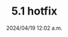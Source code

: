 ---
layout: gold_efficiency

title: 5.1 hotfix
date: 2024/04/19 12:02 a.m.
description: Wild Rift Gold Efficiency of 5.1 hotfix
image: /assets/favicon512x512.png

permalink: /5.1.h/

data:
    refer_url: https://x.com/wildrift/status/1780990172869366111
    refer_text: 5.1 hotfix
    items: items_5_1_hotfix
    stats: stats_5_1_hotfix
---